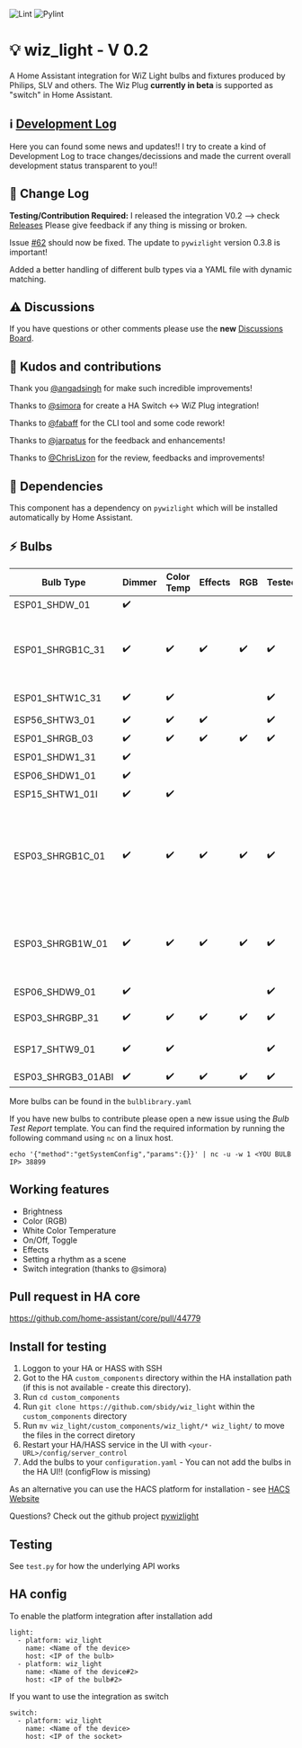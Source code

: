 ![Lint](https://github.com/sbidy/wiz_light/workflows/Lint/badge.svg) ![Pylint](https://github.com/sbidy/wiz_light/workflows/Pylint/badge.svg)

# :bulb: wiz_light - V 0.2
A Home Assistant integration for WiZ Light bulbs and fixtures produced by Philips, SLV and others. The Wiz Plug **currently in beta** is supported as "switch" in Home Assistant.

## :information_source: [Development Log](https://github.com/sbidy/wiz_light/discussions/78)
Here you can found some news and updates!!
I try to create a kind of Development Log to trace changes/decissions and made the current overall development status transparent to you!!

## :muscle: Change Log
**Testing/Contribution Required:** I released the integration V0.2 --> check [Releases](https://github.com/sbidy/wiz_light/releases/tag/v0.2)
Please give feedback if any thing is missing or broken.

Issue [#62](https://github.com/sbidy/wiz_light/issues/62) should now be fixed. The update to `pywizlight` version 0.3.8 is important!

Added a better handling of different bulb types via a YAML file with dynamic matching.

## :warning: Discussions
If you have questions or other comments please use the **new** [Discussions Board](https://github.com/sbidy/wiz_light/discussions).

## :blue_heart: Kudos and contributions
Thank you [@angadsingh](https://github.com/angadsingh) for make such incredible improvements!

Thanks to [@simora](https://github.com/simora) for create a HA Switch <-> WiZ Plug integration!

Thanks to [@fabaff](https://github.com/fabaff) for the CLI tool and some code rework!

Thanks to [@jarpatus](https://github.com/jarpatus) for the feedback and enhancements!

Thanks to [@ChrisLizon](https://github.com/ChrisLizon) for the review, feedbacks and improvements!

## :flight_departure: Dependencies
This component has a dependency on `pywizlight` which will be installed automatically by Home Assistant.

## :zap: Bulbs
| Bulb Type | Dimmer | Color Temp | Effects | RGB | Tested? | Example Product |
|-----------|--------|------------|---------|-----|-----|-----|
| ESP01_SHDW_01 | ✔️ |   |   |   |  | |
| ESP01_SHRGB1C_31 | ✔️ | ✔️ | ✔️ | ✔️ | ✔️ | • Philips 555623 recessed <br /> • Philips 556167 A19 Frosted Full Colour and Tunable White|
| ESP01_SHTW1C_31 | ✔️ | ✔️ |   |   | ✔️ | • Philips 555599 recessed |
| ESP56_SHTW3_01 | ✔️ |  ✔️  | ✔️  |   | ✔️ | |
| ESP01_SHRGB_03 | ✔️ | ✔️ | ✔️ | ✔️ | ✔️ | |
| ESP01_SHDW1_31 | ✔️ |  |  |  |  |  |
| ESP06_SHDW1_01 | ✔️ |  |  |  |  |  |
| ESP15_SHTW1_01I | ✔️ | ✔️ |  |  |  |
| ESP03_SHRGB1C_01 | ✔️ | ✔️ | ✔️ | ✔️ | ✔️ | • Philips Color &. Tunable-White A19 <br />• WiZ A60 E27 EAN 8718699787059 <br />• WiZ G95 E27 EAN 8718699786359|
| ESP03_SHRGB1W_01 | ✔️ | ✔️ | ✔️ | ✔️ | ✔️ | • Philips Color &. Tunable-White A21 <br />• WiZ A67 E27 EAN 8718699786199|
| ESP06_SHDW9_01 | ✔️ |  |  |  | ✔️ | • Philips Soft White A19 |
| ESP03_SHRGBP_31 | ✔️ | ✔️ | ✔️ | ✔️ | ✔️ | • Trio Leuchten WiZ LED |
| ESP17_SHTW9_01 | ✔️ | ✔️ |  |  | ✔️ | • WiZ Filament Bulb EAN 8718699786793 |
| ESP03_SHRGB3_01ABI | ✔️ | ✔️ | ✔️ | ✔️ | ✔️ | 

More bulbs can be found in the `bulblibrary.yaml`

If you have new bulbs to contribute please open a new issue using the *Bulb Test Report* template. You can find the required information by running the following command using `nc` on a linux host.

`echo '{"method":"getSystemConfig","params":{}}' | nc -u -w 1 <YOU BULB IP> 38899`

## Working features 
 - Brightness
 - Color (RGB)
 - White Color Temperature
 - On/Off, Toggle
 - Effects
 - Setting a rhythm as a scene
 - Switch integration (thanks to @simora)

## Pull request in HA core
https://github.com/home-assistant/core/pull/44779

## Install for testing 

1. Loggon to your HA or HASS with SSH
2. Got to the HA `custom_components` directory within the HA installation path (if this is not available - create this directory).
3. Run `cd custom_components`
4. Run `git clone https://github.com/sbidy/wiz_light` within the `custom_components` directory
5. Run `mv wiz_light/custom_components/wiz_light/* wiz_light/` to move the files in the correct diretory
6. Restart your HA/HASS service in the UI with `<your-URL>/config/server_control`
7. Add the bulbs to your `configuration.yaml` - You can not add the bulbs in the HA UI!! (configFlow is missing)

As an alternative you can use the HACS platform for installation - see [HACS Website](https://hacs.xyz)

Questions? Check out the github project [pywizlight](https://github.com/sbidy/pywizlight)

## Testing
See `test.py` for how the underlying API works

## HA config
To enable the platform integration after installation add 
```
light:
  - platform: wiz_light
    name: <Name of the device>
    host: <IP of the bulb>
  - platform: wiz_light
    name: <Name of the device#2>
    host: <IP of the bulb#2>
```
If you want to use the integration as switch
```
switch:
  - platform: wiz_light
    name: <Name of the device>
    host: <IP of the socket>
```
